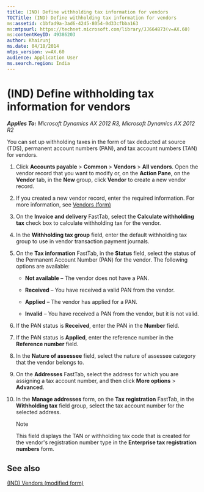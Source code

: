 ```yaml
---
title: (IND) Define withholding tax information for vendors
TOCTitle: (IND) Define withholding tax information for vendors
ms:assetid: c1bfad9a-3ad6-4245-8054-0d33cfbba163
ms:mtpsurl: https://technet.microsoft.com/library/JJ664873(v=AX.60)
ms:contentKeyID: 49386203
author: Khairunj
ms.date: 04/18/2014
mtps_version: v=AX.60
audience: Application User
ms.search.region: India
---
```


# (IND) Define withholding tax information for vendors 


_**Applies To:** Microsoft Dynamics AX 2012 R3, Microsoft Dynamics AX 2012 R2_

You can set up withholding taxes in the form of tax deducted at source (TDS), permanent account numbers (PAN), and tax account numbers (TAN) for vendors.

1.  Click **Accounts payable** \> **Common** \> **Vendors** \> **All vendors**. Open the vendor record that you want to modify or, on the **Action Pane**, on the **Vendor** tab, in the **New** group, click **Vendor** to create a new vendor record.

2.  If you created a new vendor record, enter the required information. For more information, see [Vendors (form)](https://technet.microsoft.com/library/aa592162\(v=ax.60\))

3.  On the **Invoice and delivery** FastTab, select the **Calculate withholding tax** check box to calculate withholding tax for the vendor.

4.  In the **Withholding tax group** field, enter the default withholding tax group to use in vendor transaction payment journals.

5.  On the **Tax information** FastTab, in the **Status** field, select the status of the Permanent Account Number (PAN) for the vendor. The following options are available:
    
      - **Not available** – The vendor does not have a PAN.
    
      - **Received** – You have received a valid PAN from the vendor.
    
      - **Applied** – The vendor has applied for a PAN.
    
      - **Invalid** – You have received a PAN from the vendor, but it is not valid.

6.  If the PAN status is **Received**, enter the PAN in the **Number** field.

7.  If the PAN status is **Applied**, enter the reference number in the **Reference number** field.

8.  In the **Nature of assessee** field, select the nature of assessee category that the vendor belongs to.

9.  On the **Addresses** FastTab, select the address for which you are assigning a tax account number, and then click **More options** \> **Advanced**.

10. In the **Manage addresses** form, on the **Tax registration** FastTab, in the **Withholding tax** field group, select the tax account number for the selected address.
    

    > [!NOTE]
    > <P>This field displays the TAN or withholding tax code that is created for the vendor's registration number type in the <STRONG>Enterprise tax registration numbers</STRONG> form.</P>



## See also

[(IND) Vendors (modified form)](https://technet.microsoft.com/library/jj664890\(v=ax.60\))

  


